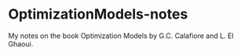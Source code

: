 # OptimizationModels-notes
My notes on the book Optimization Models by G.C. Calafiore and L. El Ghaoui.
